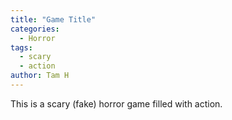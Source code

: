 ```yaml
---
title: "Game Title"
categories:
  - Horror
tags:
  - scary
  - action
author: Tam H
---
```


This is a scary (fake) horror game filled with action.
